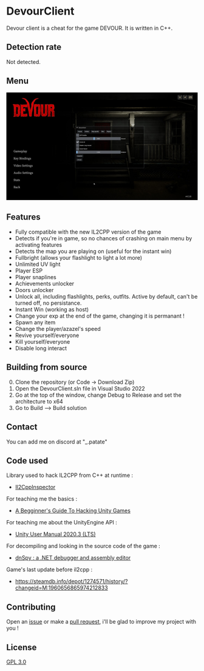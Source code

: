 # DevourClient

Devour client is a cheat for the game DEVOUR. It is written in C++.

## Detection rate

Not detected.

## Menu
![menu screenshot](screenshots/menu_screenshot.jpg)

## Features

* Fully compatible with the new IL2CPP version of the game
* Detects if you're in game, so no chances of crashing on main menu by activating features
* Detects the map you are playing on (useful for the instant win)
* Fullbright (allows your flashlight to light a lot more)
* Unlimited UV light
* Player ESP
* Player snaplines
* Achievements unlocker
* Doors unlocker
* Unlock all, including flashlights, perks, outfits. Active by default, can't be turned off, no persistance.
* Instant Win (working as host)
* Change your exp at the end of the game, changing it is permanant !
* Spawn any item
* Change the player/azazel's speed
* Revive yourself/everyone
* Kill yourself/everyone
* Disable long interact

## Building from source

0. Clone the repository (or Code -> Download Zip)
1. Open the DevourClient.sln file in Visual Studio 2022
2. Go at the top of the window, change Debug to Release and set the architecture to x64
3. Go to Build --> Build solution

## Contact

You can add me on discord at "_.patate"

## Code used

Library used to hack IL2CPP from C++ at runtime :
* [Il2CppInspector](https://github.com/djkaty/Il2CppInspector)

For teaching me the basics :
* [A Begginner's Guide To Hacking Unity Games](https://www.unknowncheats.me/wiki/A_Beginner%27s_Guide_To_Hacking_Unity_Games)

For teaching me about the UnityEngine API :
* [Unity User Manual 2020.3 (LTS)](https://docs.unity3d.com/Manual/index.html)

For decompiling and looking in the source code of the game :
* [dnSpy : a .NET debugger and assembly editor](https://github.com/dnSpy/dnSpy)

Game's last update before il2cpp :
* https://steamdb.info/depot/1274571/history/?changeid=M:1960656865974212833

## Contributing

Open an [issue](https://github.com/ALittlePatate/DevourClient/issues/new) or make a [pull request](https://github.com/ALittlePatate/DevourClient/pulls), i'll be glad to improve my project with you !

## License

[GPL 3.0](https://www.gnu.org/licenses/gpl-3.0.md)
